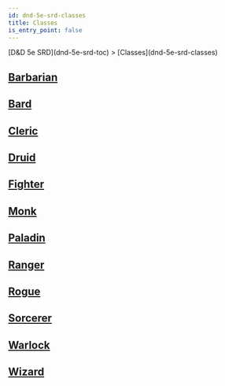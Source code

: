 ```yaml
---
id: dnd-5e-srd-classes
title: Classes
is_entry_point: false
---
```


<breadcrumb>
[D&D 5e SRD](dnd-5e-srd-toc) > [Classes](dnd-5e-srd-classes)
</breadcrumb>

## [Barbarian](dnd-5e-srd-class-barbarian-broken)

## [Bard](dnd-5e-srd-class-bard)

## [Cleric](dnd-5e-srd-class-cleric)

## [Druid](dnd-5e-srd-class-druid)

## [Fighter](dnd-5e-srd-class-fighter)

## [Monk](dnd-5e-srd-class-monk)

## [Paladin](dnd-5e-srd-class-paladin)

## [Ranger](dnd-5e-srd-class-ranger)

## [Rogue](dnd-5e-srd-class-rogue)

## [Sorcerer](dnd-5e-srd-class-sorcerer)

## [Warlock](dnd-5e-srd-class-warlock)

## [Wizard](dnd-5e-srd-class-wizard)
